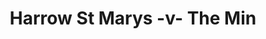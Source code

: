 ---
year: "2008"
serialNumber: "0361" 
game: "Harrow St Marys"
title: "Harrow St Marys -v- The Min"
gameLocation: ""
gameDate: ""
result: ""
resultType: ""
type: "game"
---